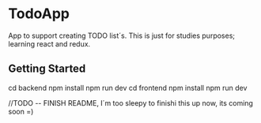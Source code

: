 # TodoApp

App to support creating TODO list´s.
This is just for studies purposes; learning react and redux.
## Getting Started
cd backend 
npm install
npm run dev
cd frontend
npm install
npm run dev

//TODO -- FINISH README, I´m too sleepy to finishi this up now, its coming soon =)

